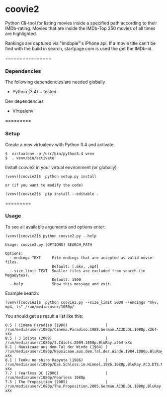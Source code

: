 coovie2
=======

Python Cli-tool for listing movies inside a specified path according to their IMDb-rating. Movies that are inside the IMDb-Top 250 movies of all times are highlighted.

Rankings are captured via "imdbpie"'s iPhone api. If a movie title can't be find with the build in search, startpage.com is used the get the IMDb-id.


================
### Dependencies
The following dependencies are needed globally

* Python (3.4) ~ tested

Dev dependencies
* Virtualenv


=========
### Setup

Create a new virtualenv with Python 3.4 and activate
```Shell
$  virtualenv -p /usr/bin/python3.4 venv
$  . venv/bin/activate
```

Install coovie2 in your virtual environment (or globally)
```Shell
(venv)[coovie2]$  python setup.py install

or (if you want to modify the code)

(venv)[coovie2]$  pip install --editable .
```


=========
### Usage

To see all available arguments and options enter:
```Shell
(venv)[coovie2]$ python coovie2.py --help

Usage: coovie2.py [OPTIONS] SEARCH_PATH

Options:
  --endings TEXT     File-endings that are accepted as valid movie-files.
                     Default: [.mkv, .mp4]
  --size_limit TEXT  Smaller files are excluded from search (in MegaBytes).
                     Default: 1500
  --help             Show this message and exit.
```

Example search:
```Shell
(venv)[coovie2]$  python coovie2.py --size_limit 5000 --endings "mkv, mp4, ts" /run/media/user/1080p/
```

You should get as result a list like this:
```Shell
8.5 | Cinema Paradiso (1988)                 | /run/media/user/1080p/Cinema.Paradiso.1988.German.AC3D.DL.1080p.x264-xXx
8.5 | 3 Idiots (2009)                        | /run/media/user/1080p/3.Idiots.2009.1080p.BluRay.x264-xXx
8.1 | Nausicaae aus dem Tal der Winde (1984) | /run/media/user/1080p/Nausicaae.aus.dem.Tal.der.Winde.1984.1080p.BluRay.AC3.ML.x264-xXx
8.1 | Tenku no shiro Rapyuta (1986)          | /run/media/user/1080p/Das.Schloss.im.Himmel.1986.1080p.BluRay.AC3.DTS.ML.x264-xXx
7.7 | Fearless DC (2006)                     | /run/media/user/1080p/Fearless 1080p
7.5 | The Proposition (2005)                 | /run/media/user/1080p/The.Proposition.2005.German.AC3D.DL.1080p.BluRay.x264-xXx
```
